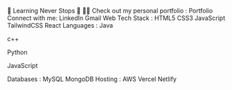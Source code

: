 🌱 Learning Never Stops 🚀
👨‍💻 Check out my personal portfolio : Portfolio
Connect with me:
LinkedIn Gmail
Web Tech Stack :
HTML5 CSS3 JavaScript TailwindCSS
React
Languages :
Java

c++

Python

JavaScript

Databases :
MySQL MongoDB
Hosting :
AWS Vercel Netlify
